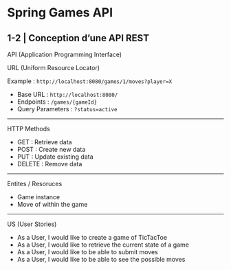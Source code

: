 # Spring Games API

## 1-2 |  Conception d’une API REST

API (Application Programming Interface)

URL (Uniform Resource Locator)

Example : `http://localhost:8080/games/1/moves?player=X`

- Base URL : `http://localhost:8080/`
- Endpoints : `/games/{gameId}`
- Query Parameters : `?status=active`

---

HTTP Methods

- GET : Retrieve data
- POST : Create new data
- PUT : Update existing data
- DELETE : Remove data

---

Entites / Resoruces

- Game instance
- Move of within the game

---

US (User Stories)

- As a User, I would like to create a game of TicTacToe
- As a User, I would like to retrieve the current state of a game
- As a User, I would like to be able to submit moves
- As a User, I would like to be able to see the possible moves